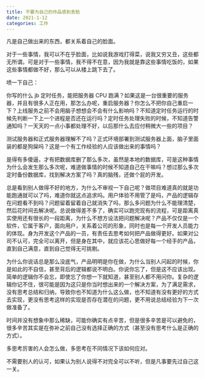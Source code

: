 ```yaml
---
title: 不要为自己的作品感到丢脸
date: 2021-1-12
categories: 工作 
---
```

凡是自己做出来的东西，都关系着自己的脸面。
<!--more-->
对于一些事情，我可以不在乎脸面，比如说我游戏打得菜，说我又穷又丑，这些都无所谓。可是对于一些事情，我不得不在意，因为我就是靠这些事情吃饭的，如果这些事情都做不好，那么可以从楼上跳下去了。

喷一下自己：

你写的什么 jb 定时任务，能把服务器 CPU 跑满？如果这是一台很重要的服务器，并且有很多人正在用，那怎么办呢，重启服务器？你怎么不把你自己重启一下？上线服务之前不会用脑子想想会不会有什么影响吗？不知道定时任务运行的时候先判断一下上一个进程是否还在运行吗？定时任务处理失败的时候，不知道告警通知吗？一天天的一点小事都处理不好，以后那什么去应付稍微大一些的项目？

测试服务器和正式服务器理解不了吗？正式环境部署到测试服务器上面，脑子里面装的都是狗屎吗？这是一个有工作经验的人应该做出来的事情吗？

是得有多傻逼，才有把数据库删了那么多次，虽然是本地的数据库，可是这种事情为什么会发生那么多次呢，难道做事情的时候不知道自己在干嘛吗？想过那么多次定时备份数据库，找到解决方案了吗？真的脑残，还做个屁的开发。

总是看到别人做得不好的地方，为什么不审视一下自己呢？做项目难道真的就是功能跑通就可以了吗，难道你就这点追求吗。用户体验不用管了是吗，产品的逻辑存在问题看不到吗？问题留着留着自己就消失了吗，那么多问题为什么不能理清楚，然后花时间去解决呢。总说做得差不多了，确实可以跑完现有的流程，可是距离真实使用还有很长的一段距离，为什么不想方设法把问题解决呢？产品不仅仅是一个软件，它属于客户，面向用户，关系着公司的形象，同时也是每一个开发人员能力的体现。身为开发这个产品的一员，有责任去思考如何把产品做得更好。如果对公司不认可，完全可以离开，但是身在其中，就应该花心思做好每一个经手的产品，直到自己满意，直到自己觉得无可挑剔。

为什么你说话总是那么没底气，产品明明是你在做，为什么当别人问起的时候，你是如此的不自信，甚至背后的逻辑都说不明白。你说你忘了，但是这不应该出现。简单的逻辑你不会忘，即使忘了你想一下就知道，甚至别人都不用问你。复杂的逻辑你记不住，很可能是因为这只是你当时想出来的一个解决方案，为了满足需求，没有思考总结和归纳，导致你也不知道为什么这么做，也不知道有没有更好的方式去实现，更没有思考这样的实现是否存在潜在的问题，更不用说总结经验为下一次做准备了。

时间并没有想象中那么稀缺，可能你确实有点辛苦，但是很多辛苦是可以避免的，很多辛苦其实是在弥补之前自己没有选择正确的方式（甚至没有思考什么是正确的方式）。

多思考厉害的人会怎么做，多思考在不同情况下该如何应对。

不需要别人的认可，如果认为别人说得不对完全可以不听，但是凡事要先过自己这一关。


